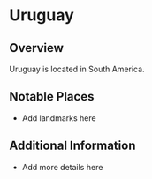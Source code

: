 # Uruguay
## Overview
Uruguay is located in South America.

## Notable Places
- Add landmarks here

## Additional Information
- Add more details here
